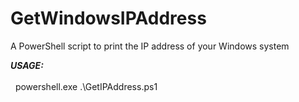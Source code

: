 # GetWindowsIPAddress
A PowerShell script to print the IP address of your Windows system

<em><strong> USAGE: </strong></em><br><br>
&nbsp; powershell.exe .\GetIPAddress.ps1

